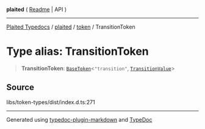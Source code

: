 **plaited** ( [Readme](../../README.md) \| API )

***

[Plaited Typedocs](../../../modules.md) / [plaited](../../modules.md) / [token](../README.md) / TransitionToken

# Type alias: TransitionToken

> **TransitionToken**: [`BaseToken`](BaseToken.md)\<`"transition"`, [`TransitionValue`](TransitionValue.md)\>

## Source

libs/token-types/dist/index.d.ts:271

***

Generated using [typedoc-plugin-markdown](https://www.npmjs.com/package/typedoc-plugin-markdown) and [TypeDoc](https://typedoc.org/)
